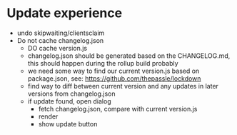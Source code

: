 # Update experience

- undo skipwaiting/clientsclaim
- Do not cache changelog.json
  - DO cache version.js
  - changelog.json should be generated based on the CHANGELOG.md, this should happen during the rollup build probably
  - we need some way to find our current version.js based on package.json, see: https://github.com/thepassle/lockdown
  - find way to diff between current version and any updates in later versions from changelog.json
  - if update found, open dialog
    - fetch changelog.json, compare with current version.js
    - render
    - show update button
